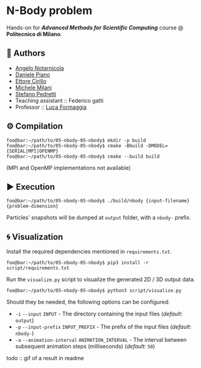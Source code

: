 # N-Body problem

Hands-on for **_Advanced Methods for Scientific Computing_** course @ **Politecnico di Milano**.

## 🧩 Authors

- [Angelo Notarnicola](https://github.com/MartinisFederico)
- [Daniele Piano](https://github.com/danielepiano)
- [Ettore Cirillo](https://github.com/EccirilloM)
- [Michele Milani](https://github.com/MicheleeMilani)
- [Stefano Pedretti](https://github.com/StePedre)
- Teaching assistant :: Federico gatti
- Professor :: [Luca Formaggia](https://github.com/lformaggia)

## ⚙️ Compilation

```shell
foo@bar:~/path/to/05-nbody-05-nbody$ mkdir -p build
foo@bar:~/path/to/05-nbody-05-nbody$ cmake -Bbuild -DMODEL={SERIAL|MPI|OPENMP}
foo@bar:~/path/to/05-nbody-05-nbody$ cmake --build build
```

(MPI and OpenMP implementations not available)

## ▶️ Execution
```shell
foo@bar:~/path/to/05-nbody-05-nbody$ ./build/nbody {input-filename} {problem-dimension}
```
Particles' snapshots will be dumped at `output` folder, with a `nbody-` prefix.

## 🌀 Visualization

Install the required dependencies mentioned in `requirements.txt`.

```shell
foo@bar:~/path/to/05-nbody-05-nbody$ pip3 install -r script/requirements.txt
```

Run the `visualize.py` script to visualize the generated 2D / 3D output data.

```shell
foo@bar:~/path/to/05-nbody-05-nbody$ python3 script/visualize.py
```

Should they be needed, the following options can be configured:

* `-i` `--input` `INPUT` - The directory containing the input files (_default_: `output`)
* `-p` `--input-prefix` `INPUT_PREFIX` - The prefix of the input files (_default_: `nbody-`)
* `-a` `--animation-interval` `ANIMATION_INTERVAL` - The interval between subsequent animation steps (milliseconds)
  (_default_: `50`)

todo :: gif of a result in readme